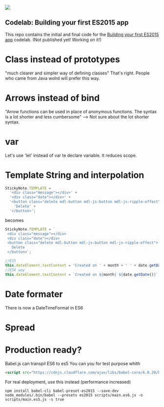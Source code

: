 ![](https://cloud.githubusercontent.com/assets/110953/7877439/6a69d03e-0590-11e5-9fac-c614246606de.png)
## Codelab: Building your first ES2015 app

This repo contains the initial and final code for the [Building your first ES2015 app](http://www.code-labs.io/codelabs/chrome-es2015) codelab. (Not published yet! Working on it!)


# Class instead of prototypes
"much clearer and simpler way of defining classes"
That's right. People who came from Java wolrd will prefer this way. 

# Arrows instead of bind
"Arrow functions can be used in place of anonymous functions. The syntax is a lot shorter and less cumbersome"
--> Not sure about the lot shorter syntax.

# var
Let's use 'let' instead of var te declare variable. It reduces scope.

# Template String and interpolation
```javascript
StickyNote.TEMPLATE =
  '<div class="message"></div>' +
  '<div class="date"></div>' +
  '<button class="delete mdl-button mdl-js-button mdl-js-ripple-effect">' +
    'Delete' +
  '</button>';
```
  
  becomes
  
  ```javascript
  StickyNote.TEMPLATE = `
   <div class="message"></div>
   <div class="date"></div>
   <button class="delete mdl-button mdl-js-button mdl-js-ripple-effect">
     Delete
   </button>`;
```

```javascript
//ES5
this.dateElement.textContent = 'Created on ' + month + ' ' + date.getDate();
//ES6 way
this.dateElement.textContent = `Created on ${month} ${date.getDate()}`;
```

# Date formater
There is now a DateTimeFormat in ES6

# Spread


# Production ready? 
Babel.js  can transpil ES6 to es5
You can you for test purpose whith 
```html
<script src="https://cdnjs.cloudflare.com/ajax/libs/babel-core/6.0.20/browser.min.js"></script>
```

For real deployment, use this instead (performance increased)
```shell
npm install babel-cli babel-preset-es2015 --save-dev
node_modules/.bin/babel --presets es2015 scripts/main.es6.js -o scripts/main.es5.js -s true 
```

